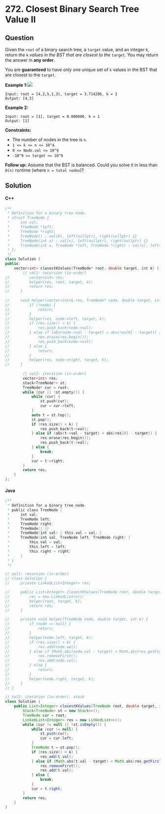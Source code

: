 # 272. Closest Binary Search Tree Value II

## Question

Given the `root` of a binary search tree, a `target` value, and an integer `k`, return _the_ `k` _values in the BST that are closest to the_ `target`. You may return the answer in **any order**.

You are **guaranteed** to have only one unique set of `k` values in the BST that are closest to the `target`.

**Example 1:**![](https://assets.leetcode.com/uploads/2021/03/12/closest1-1-tree.jpg)

```
Input: root = [4,2,5,1,3], target = 3.714286, k = 2
Output: [4,3]
```

**Example 2:**

```
Input: root = [1], target = 0.000000, k = 1
Output: [1]
```

**Constraints:**

* The number of nodes in the tree is `n`.
* `1 <= k <= n <= 10^4`.
* `0 <= Node.val <= 10^9`
* `-10^9 <= target <= 10^9`

**Follow up:** Assume that the BST is balanced. Could you solve it in less than `O(n)` runtime (where `n = total nodes`)?

## Solution

#### C++

```cpp
/**
 * Definition for a binary tree node.
 * struct TreeNode {
 *     int val;
 *     TreeNode *left;
 *     TreeNode *right;
 *     TreeNode() : val(0), left(nullptr), right(nullptr) {}
 *     TreeNode(int x) : val(x), left(nullptr), right(nullptr) {}
 *     TreeNode(int x, TreeNode *left, TreeNode *right) : val(x), left(left), right(right) {}
 * };
 */
class Solution {
public:
    vector<int> closestKValues(TreeNode* root, double target, int k) {
        // sol1: recursion (in-order)
//         vector<int> res;
//         helper(res, root, target, k);
//         return res;
//     }
    
//     void helper(vector<int>& res, TreeNode* node, double target, int k) {
//         if (!node) {
//             return;
//         }
//         helper(res, node->left, target, k);
//         if (res.size() < k) {
//             res.push_back(node->val);
//         } else if (abs(node->val - target) < abs(res[0] - target)) {
//             res.erase(res.begin());
//             res.push_back(node->val);
//         } else {
//             return;
//         }
//         helper(res, node->right, target, k);
//     }
        
        // sol2: iteration (in-order)
        vector<int> res;
        stack<TreeNode*> st;
        TreeNode* cur = root;
        while (cur || !st.empty()) {
            while (cur) {
                st.push(cur);
                cur = cur->left;
            }
            auto t = st.top();
            st.pop();
            if (res.size() < k) {
                res.push_back(t->val);
            } else if (abs(t->val - target) < abs(res[0] - target)) {
                res.erase(res.begin());
                res.push_back(t->val);
            } else {
                break;
            }
            cur = t->right;
        }
        return res;
    }
};
```

#### Java

```java
/**
 * Definition for a binary tree node.
 * public class TreeNode {
 *     int val;
 *     TreeNode left;
 *     TreeNode right;
 *     TreeNode() {}
 *     TreeNode(int val) { this.val = val; }
 *     TreeNode(int val, TreeNode left, TreeNode right) {
 *         this.val = val;
 *         this.left = left;
 *         this.right = right;
 *     }
 * }
 */

// sol1: recursion (in-order)
// class Solution {
//     private LinkedList<Integer> res;

//     public List<Integer> closestKValues(TreeNode root, double target, int k) {
//         res = new LinkedList<>();
//         helper(root, target, k);
//         return res;
//     }

//     private void helper(TreeNode node, double target, int k) {
//         if (node == null) {
//             return;
//         }
//         helper(node.left, target, k);
//         if (res.size() < k) {
//             res.add(node.val);
//         } else if (Math.abs(node.val - target) < Math.abs(res.getFirst() - target)) {
//             res.removeFirst();
//             res.add(node.val);
//         } else {
//             return;
//         }
//         helper(node.right, target, k);
//     }
// }

// sol2: iteration (in-order), stack
class Solution {
    public List<Integer> closestKValues(TreeNode root, double target, int k) {
        Stack<TreeNode> st = new Stack<>();
        TreeNode cur = root;
        LinkedList<Integer> res = new LinkedList<>();
        while (cur != null || !st.isEmpty()) {
            while (cur != null) {
                st.push(cur);
                cur = cur.left;
            }
            TreeNode t = st.pop();
            if (res.size() < k) {
                res.add(t.val);
            } else if (Math.abs(t.val - target) < Math.abs(res.getFirst() - target)) {
                res.removeFirst();
                res.add(t.val);
            } else {
                break;
            }
            cur = t.right;
        }
        return res;
    }
}
```
